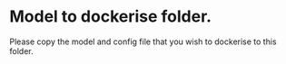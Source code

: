 # Model to dockerise folder.

Please copy the model and config file that you wish to dockerise to this folder.
